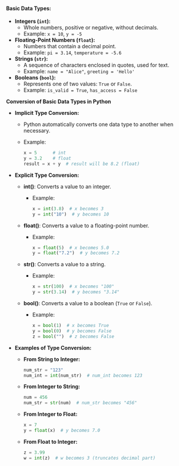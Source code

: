 #### **Basic Data Types:**

- **Integers (`int`):**
  - Whole numbers, positive or negative, without decimals.
  - Example: `x = 10`, `y = -5`
- **Floating-Point Numbers (`float`):**
  - Numbers that contain a decimal point.
  - Example: `pi = 3.14`, `temperature = -5.6`
- **Strings (`str`):**
  - A sequence of characters enclosed in quotes, used for text.
  - Example: `name = "Alice"`, `greeting = 'Hello'`
- **Booleans (`bool`):**
  - Represents one of two values: `True` or `False`.
  - Example: `is_valid = True`, `has_access = False`



**Conversion of Basic Data Types in Python**

- **Implicit Type Conversion:**
  
  - Python automatically converts one data type to another when necessary.
  - Example:
    
    ```python
    x = 5      # int
    y = 3.2    # float
    result = x + y  # result will be 8.2 (float)
    ```

- **Explicit Type Conversion:**
  
  - **int()**: Converts a value to an integer.
    - Example: 
      
      ```python
      x = int(3.8)  # x becomes 3
      y = int("10")  # y becomes 10
      ```
  - **float()**: Converts a value to a floating-point number.
    - Example:
      
      ```python
      x = float(5)  # x becomes 5.0
      y = float("7.2")  # y becomes 7.2
      ```
  - **str()**: Converts a value to a string.
    - Example:
      
      ```python
      x = str(100)  # x becomes "100"
      y = str(3.14)  # y becomes "3.14"
      ```
  - **bool()**: Converts a value to a boolean (`True` or `False`).
    - Example:
      
      ```python
      x = bool(1)  # x becomes True
      y = bool(0)  # y becomes False
      z = bool("")  # z becomes False
      ```

- **Examples of Type Conversion:**
  
  - **From String to Integer:**
    
    ```python
    num_str = "123"
    num_int = int(num_str)  # num_int becomes 123
    ```
  - **From Integer to String:**
    
    ```python
    num = 456
    num_str = str(num)  # num_str becomes "456"
    ```
  - **From Integer to Float:**
    
    ```python
    x = 7
    y = float(x)  # y becomes 7.0
    ```
  - **From Float to Integer:**
    
    ```python
    z = 3.99
    w = int(z)  # w becomes 3 (truncates decimal part)
    ```


